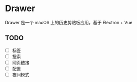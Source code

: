 # Drawer
Drawer 是一个 macOS 上的历史剪贴板应用，基于 Electron + Vue

## TODO
- [ ] 标签
- [ ] 搜索
- [ ] 网页链接
- [ ] 配置
- [ ] 夜间模式
